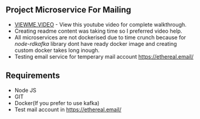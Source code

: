 ## Project Microservice For Mailing
- [VIEWME.VIDEO](https://www.youtube.com/watch?v=PeidO8s5xJw&t=42s) - View this youtube video for complete walkthrough.
- Creating readme content was taking time so I preferred video help.
- All microservices are not dockerised due to time crunch because for _node-rdkafka_ library dont have ready docker image and creating custom docker takes long inough.
- Testing email service for temperary mail account https://ethereal.email/
## Requirements
- Node JS
- GIT
- Docker(If you prefer to use kafka)
- Test mail account in https://ethereal.email/

